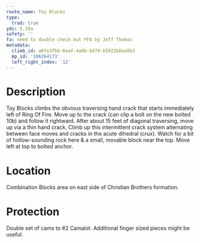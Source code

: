```yaml
---
route_name: Toy Blocks
type:
  trad: true
yds: 5.10a
safety: ''
fa: need to double check but FFA by Jeff Thomas
metadata:
  climb_id: a0fe3fbb-6eaf-4a0b-b470-b5922b6ea5b3
  mp_id: '106364173'
  left_right_index: '12'
---
```

# Description
Toy Blocks climbs the obvious traversing hand crack that starts immediately left of Ring Of Fire.  Move up to the crack (can clip a bolt on the new bolted 10b) and follow it rightward.  After about 15 feet of diagonal traversing, move up via a thin hand crack.  Climb up this intermittent crack system alternating between face moves and cracks in the acute dihedral (crux).  Watch for a bit of hollow-sounding rock here & a small, movable block near the top.  Move left at top to bolted anchor.

# Location
Combination Blocks area on east side of Christian Brothers formation.

# Protection
Double set of cams to #2 Camalot.  Additional finger sized pieces might be useful.
